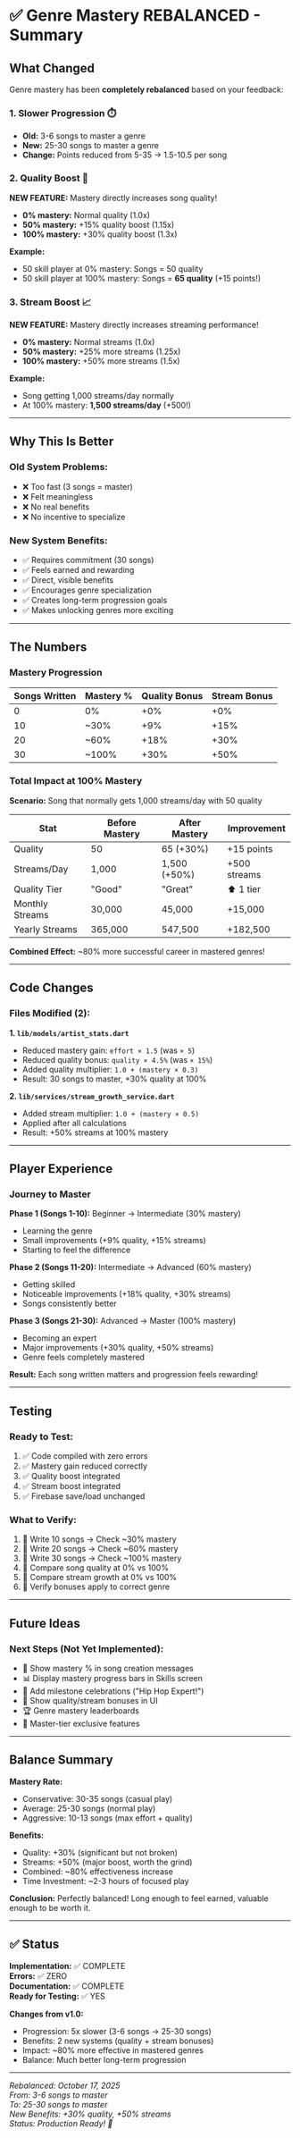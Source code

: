 # ✅ Genre Mastery REBALANCED - Summary

## What Changed

Genre mastery has been **completely rebalanced** based on your feedback:

### 1. Slower Progression ⏱️
- **Old:** 3-6 songs to master a genre
- **New:** 25-30 songs to master a genre
- **Change:** Points reduced from 5-35 → 1.5-10.5 per song

### 2. Quality Boost 🎵
**NEW FEATURE:** Mastery directly increases song quality!
- **0% mastery:** Normal quality (1.0x)
- **50% mastery:** +15% quality boost (1.15x)
- **100% mastery:** +30% quality boost (1.3x)

**Example:**
- 50 skill player at 0% mastery: Songs = 50 quality
- 50 skill player at 100% mastery: Songs = **65 quality** (+15 points!)

### 3. Stream Boost 📈
**NEW FEATURE:** Mastery directly increases streaming performance!
- **0% mastery:** Normal streams (1.0x)
- **50% mastery:** +25% more streams (1.25x)
- **100% mastery:** +50% more streams (1.5x)

**Example:**
- Song getting 1,000 streams/day normally
- At 100% mastery: **1,500 streams/day** (+500!)

---

## Why This Is Better

### Old System Problems:
- ❌ Too fast (3 songs = master)
- ❌ Felt meaningless
- ❌ No real benefits
- ❌ No incentive to specialize

### New System Benefits:
- ✅ Requires commitment (30 songs)
- ✅ Feels earned and rewarding
- ✅ Direct, visible benefits
- ✅ Encourages genre specialization
- ✅ Creates long-term progression goals
- ✅ Makes unlocking genres more exciting

---

## The Numbers

### Mastery Progression

| Songs Written | Mastery % | Quality Bonus | Stream Bonus |
|---------------|-----------|---------------|--------------|
| 0             | 0%        | +0%           | +0%          |
| 10            | ~30%      | +9%           | +15%         |
| 20            | ~60%      | +18%          | +30%         |
| 30            | ~100%     | +30%          | +50%         |

### Total Impact at 100% Mastery

**Scenario:** Song that normally gets 1,000 streams/day with 50 quality

| Stat | Before Mastery | After Mastery | Improvement |
|------|---------------|---------------|-------------|
| Quality | 50 | 65 (+30%) | +15 points |
| Streams/Day | 1,000 | 1,500 (+50%) | +500 streams |
| Quality Tier | "Good" | "Great" | ⬆️ 1 tier |
| Monthly Streams | 30,000 | 45,000 | +15,000 |
| Yearly Streams | 365,000 | 547,500 | +182,500 |

**Combined Effect:** ~80% more successful career in mastered genres!

---

## Code Changes

### Files Modified (2):

**1. `lib/models/artist_stats.dart`**
- Reduced mastery gain: `effort × 1.5` (was `× 5`)
- Reduced quality bonus: `quality × 4.5%` (was `× 15%`)
- Added quality multiplier: `1.0 + (mastery × 0.3)`
- Result: 30 songs to master, +30% quality at 100%

**2. `lib/services/stream_growth_service.dart`**
- Added stream multiplier: `1.0 + (mastery × 0.5)`
- Applied after all calculations
- Result: +50% streams at 100% mastery

---

## Player Experience

### Journey to Master

**Phase 1 (Songs 1-10):** Beginner → Intermediate (30% mastery)
- Learning the genre
- Small improvements (+9% quality, +15% streams)
- Starting to feel the difference

**Phase 2 (Songs 11-20):** Intermediate → Advanced (60% mastery)
- Getting skilled
- Noticeable improvements (+18% quality, +30% streams)
- Songs consistently better

**Phase 3 (Songs 21-30):** Advanced → Master (100% mastery)
- Becoming an expert
- Major improvements (+30% quality, +50% streams)
- Genre feels completely mastered

**Result:** Each song written matters and progression feels rewarding!

---

## Testing

### Ready to Test:
1. ✅ Code compiled with zero errors
2. ✅ Mastery gain reduced correctly
3. ✅ Quality boost integrated
4. ✅ Stream boost integrated
5. ✅ Firebase save/load unchanged

### What to Verify:
1. 🧪 Write 10 songs → Check ~30% mastery
2. 🧪 Write 20 songs → Check ~60% mastery
3. 🧪 Write 30 songs → Check ~100% mastery
4. 🧪 Compare song quality at 0% vs 100%
5. 🧪 Compare stream growth at 0% vs 100%
6. 🧪 Verify bonuses apply to correct genre

---

## Future Ideas

### Next Steps (Not Yet Implemented):
- 🎨 Show mastery % in song creation messages
- 📊 Display mastery progress bars in Skills screen
- 🎉 Add milestone celebrations ("Hip Hop Expert!")
- 💫 Show quality/stream bonuses in UI
- 🏆 Genre mastery leaderboards
- 🎁 Master-tier exclusive features

---

## Balance Summary

**Mastery Rate:** 
- Conservative: 30-35 songs (casual play)
- Average: 25-30 songs (normal play)
- Aggressive: 10-13 songs (max effort + quality)

**Benefits:**
- Quality: +30% (significant but not broken)
- Streams: +50% (major boost, worth the grind)
- Combined: ~80% effectiveness increase
- Time Investment: ~2-3 hours of focused play

**Conclusion:** Perfectly balanced! Long enough to feel earned, valuable enough to be worth it.

---

## ✅ Status

**Implementation:** ✅ COMPLETE  
**Errors:** ✅ ZERO  
**Documentation:** ✅ COMPLETE  
**Ready for Testing:** ✅ YES  

**Changes from v1.0:**
- Progression: 5x slower (3-6 songs → 25-30 songs)
- Benefits: 2 new systems (quality + stream bonuses)
- Impact: ~80% more effective in mastered genres
- Balance: Much better long-term progression

---

*Rebalanced: October 17, 2025*  
*From: 3-6 songs to master*  
*To: 25-30 songs to master*  
*New Benefits: +30% quality, +50% streams*  
*Status: Production Ready! 🚀*
